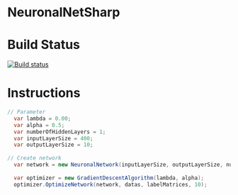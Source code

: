 # NeuronalNetSharp

# Build Status
[![Build status](https://ci.appveyor.com/api/projects/status/fa8xwx98a0n60u3r/branch/development?svg=true)](https://ci.appveyor.com/project/FlorianSestak/neuronalnetsharp/branch/development)

# Instructions

```C#
// Parameter
  var lambda = 0.00;
  var alpha = 0.5;
  var numberOfHiddenLayers = 1;
  var inputLayerSize = 400;
  var outputLayerSize = 10;
  
// Create network
  var network = new NeuronalNetwork(inputLayerSize, outputLayerSize, numberOfHiddenLayers, lambda);
  
  var optimizer = new GradientDescentAlgorithm(lambda, alpha);
  optimizer.OptimizeNetwork(network, datas, labelMatrices, 10);
```
